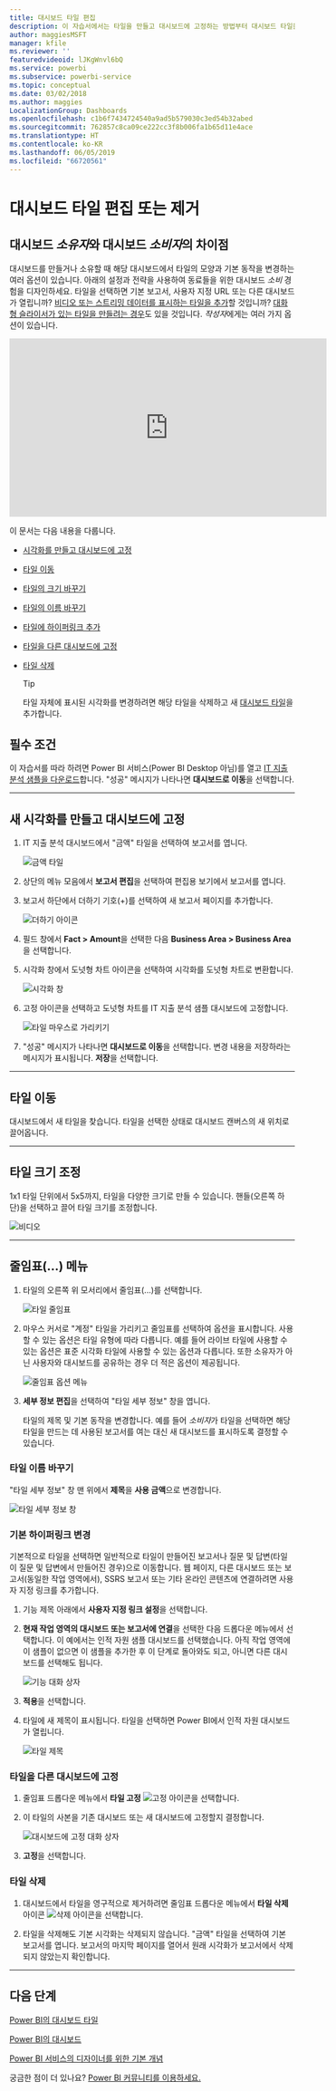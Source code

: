 ```yaml
---
title: 대시보드 타일 편집
description: 이 자습서에서는 타일을 만들고 대시보드에 고정하는 방법부터 대시보드 타일을 편집하고, 크기를 조정하고, 이동하고, 이름을 바꾸고, 고정하고, 삭제하고, 하이퍼링크를 추가하는 방법을 살펴보겠습니다.
author: maggiesMSFT
manager: kfile
ms.reviewer: ''
featuredvideoid: lJKgWnvl6bQ
ms.service: powerbi
ms.subservice: powerbi-service
ms.topic: conceptual
ms.date: 03/02/2018
ms.author: maggies
LocalizationGroup: Dashboards
ms.openlocfilehash: c1b6f7434724540a9ad5b579030c3ed54b32abed
ms.sourcegitcommit: 762857c8ca09ce222cc3f8b006fa1b65d11e4ace
ms.translationtype: HT
ms.contentlocale: ko-KR
ms.lasthandoff: 06/05/2019
ms.locfileid: "66720561"
---
```

# <a name="edit-or-remove-a-dashboard-tile"></a>대시보드 타일 편집 또는 제거

## <a name="dashboard-owners-versus-dashboard-consumers"></a>대시보드 *소유자*와 대시보드 *소비자*의 차이점
대시보드를 만들거나 소유할 때 해당 대시보드에서 타일의 모양과 기본 동작을 변경하는 여러 옵션이 있습니다. 아래의 설정과 전략을 사용하여 동료들을 위한 대시보드 *소비* 경험을 디자인하세요.  타일을 선택하면 기본 보고서, 사용자 지정 URL 또는 다른 대시보드가 열립니까? [비디오 또는 스트리밍 데이터를 표시하는 타일을 추가](service-dashboard-add-widget.md)할 것입니까? [대화형 슬라이서가 있는 타일을 만들려는 경우](service-dashboard-pin-live-tile-from-report.md)도 있을 것입니다. *작성자*에게는 여러 가지 옵션이 있습니다. 

<iframe width="560" height="315" src="https://www.youtube.com/embed/lJKgWnvl6bQ" frameborder="0" allowfullscreen></iframe>

이 문서는 다음 내용을 다룹니다.

* [시각화를 만들고 대시보드에 고정](#create)
* [타일 이동](#move)
* [타일의 크기 바꾸기](#resize)
* [타일의 이름 바꾸기](#rename)
* [타일에 하이퍼링크 추가](#hyperlink)
* [타일을 다른 대시보드에 고정](#different)
* [타일 삭제](#delete)
  
  > [!TIP]
  > 타일 자체에 표시된 시각화를 변경하려면 해당 타일을 삭제하고 새 [대시보드 타일](consumer/end-user-tiles.md)을 추가합니다.

  
## <a name="prerequisites"></a>필수 조건
이 자습서를 따라 하려면 Power BI 서비스(Power BI Desktop 아님)를 열고 [IT 지출 분석 샘플을 다운로드](sample-it-spend.md)합니다. "성공" 메시지가 나타나면 **대시보드로 이동**을 선택합니다.

- - -
<a name="create"></a>

## <a name="create-a-new-visualization-and-pin-it-to-the-dashboard"></a>새 시각화를 만들고 대시보드에 고정
1. IT 지출 분석 대시보드에서 "금액" 타일을 선택하여 보고서를 엽니다.

    ![금액 타일](media/service-dashboard-edit-tile/power-bi-amount-tile.png)

2. 상단의 메뉴 모음에서 **보고서 편집**을 선택하여 편집용 보기에서 보고서를 엽니다.

3. 보고서 하단에서 더하기 기호(+)를 선택하여 새 보고서 페이지를 추가합니다.

    ![더하기 아이콘](media/service-dashboard-edit-tile/power-bi-add-page.png)

4. 필드 창에서 **Fact > Amount**을 선택한 다음 **Business Area > Business Area**을 선택합니다.
 
5. 시각화 창에서 도넛형 차트 아이콘을 선택하여 시각화를 도넛형 차트로 변환합니다.

    ![시각화 창](media/service-dashboard-edit-tile/power-bi-donut-chart.png)

5. 고정 아이콘을 선택하고 도넛형 차트를 IT 지출 분석 샘플 대시보드에 고정합니다.

   ![타일 마우스로 가리키기](media/service-dashboard-edit-tile/power-bi-pin.png)

6. "성공" 메시지가 나타나면 **대시보드로 이동**을 선택합니다. 변경 내용을 저장하라는 메시지가 표시됩니다. **저장**을 선택합니다.

- - -
<a name="move"></a>

## <a name="move-the-tile"></a>타일 이동
대시보드에서 새 타일을 찾습니다. 타일을 선택한 상태로 대시보드 캔버스의 새 위치로 끌어옵니다.

- - -
<a name="resize"></a>

## <a name="resize-the-tile"></a>타일 크기 조정
1x1 타일 단위에서 5x5까지, 타일을 다양한 크기로 만들 수 있습니다. 핸들(오른쪽 하단)을 선택하고 끌어 타일 크기를 조정합니다.

![비디오](media/service-dashboard-edit-tile/pbigif_resizetile4.gif)

- - -
## <a name="the-ellipses--menu"></a>줄임표(...) 메뉴

1. 타일의 오른쪽 위 모서리에서 줄임표(...)를 선택합니다. 
   
   ![타일 줄임표](media/service-dashboard-edit-tile/power-bi-tile.png)

2. 마우스 커서로 "계정" 타일을 가리키고 줄임표를 선택하여 옵션을 표시합니다. 사용할 수 있는 옵션은 타일 유형에 따라 다릅니다.  예를 들어 라이브 타일에 사용할 수 있는 옵션은 표준 시각화 타일에 사용할 수 있는 옵션과 다릅니다. 또한 소유자가 아닌 사용자와 대시보드를 공유하는 경우 더 적은 옵션이 제공됩니다.

   ![줄임표 옵션 메뉴](media/service-dashboard-edit-tile/power-bi-tile-menu-new.png)

3. **세부 정보 편집**을 선택하여 "타일 세부 정보" 창을 엽니다. 

    타일의 제목 및 기본 동작을 변경합니다.  예를 들어 *소비자*가 타일을 선택하면 해당 타일을 만드는 데 사용된 보고서를 여는 대신 새 대시보드를 표시하도록 결정할 수 있습니다.  
   


<a name="rename"></a>

### <a name="rename-the-tile"></a>타일 이름 바꾸기
"타일 세부 정보" 창 맨 위에서 **제목**을 **사용 금액**으로 변경합니다.

![타일 세부 정보 창](media/service-dashboard-edit-tile/power-bi-tile-title.png)


<a name="hyperlink"></a>

### <a name="change-the-default-hyperlink"></a>기본 하이퍼링크 변경
기본적으로 타일을 선택하면 일반적으로 타일이 만들어진 보고서나 질문 및 답변(타일이 질문 및 답변에서 만들어진 경우)으로 이동합니다. 웹 페이지, 다른 대시보드 또는 보고서(동일한 작업 영역에서), SSRS 보고서 또는 기타 온라인 콘텐츠에 연결하려면 사용자 지정 링크를 추가합니다.

1. 기능 제목 아래에서 **사용자 지정 링크 설정**을 선택합니다.

2. **현재 작업 영역의 대시보드 또는 보고서에 연결**을 선택한 다음 드롭다운 메뉴에서 선택합니다.  이 예에서는 인적 자원 샘플 대시보드를 선택했습니다. 아직 작업 영역에 이 샘플이 없으면 이 샘플을 추가한 후 이 단계로 돌아와도 되고, 아니면 다른 대시보드를 선택해도 됩니다. 

    ![기능 대화 상자](media/service-dashboard-edit-tile/power-bi-custom-link.png)

3. **적용**을 선택합니다.

4. 타일에 새 제목이 표시됩니다.  타일을 선택하면 Power BI에서 인적 자원 대시보드가 열립니다. 

    ![타일 제목](media/service-dashboard-edit-tile/power-bi-title.png)

<a name="different"></a>

### <a name="pin-the-tile-to-a-different-dashboard"></a>타일을 다른 대시보드에 고정
1. 줄임표 드롭다운 메뉴에서 **타일 고정** ![고정 아이콘](media/service-dashboard-edit-tile/pinnooutline.png)을 선택합니다.
2. 이 타일의 사본을 기존 대시보드 또는 새 대시보드에 고정할지 결정합니다. 
   
   ![대시보드에 고정 대화 상자](media/service-dashboard-edit-tile/pbi_pintoanotherdash.png)
3. **고정**을 선택합니다.

<a name="delete"></a>

### <a name="delete-the-tile"></a>타일 삭제
1. 대시보드에서 타일을 영구적으로 제거하려면 줄임표 드롭다운 메뉴에서 **타일 삭제** 아이콘 ![삭제 아이콘](media/service-dashboard-edit-tile/power-bi-delete-tile-icon.png)을 선택합니다. 

2. 타일을 삭제해도 기본 시각화는 삭제되지 않습니다. "금액" 타일을 선택하여 기본 보고서를 엽니다. 보고서의 마지막 페이지를 열어서 원래 시각화가 보고서에서 삭제되지 않았는지 확인합니다. 

- - -
## <a name="next-steps"></a>다음 단계
[Power BI의 대시보드 타일](consumer/end-user-tiles.md)

[Power BI의 대시보드](consumer/end-user-dashboards.md)

[Power BI 서비스의 디자이너를 위한 기본 개념](service-basic-concepts.md)

궁금한 점이 더 있나요? [Power BI 커뮤니티를 이용하세요.](http://community.powerbi.com/)

